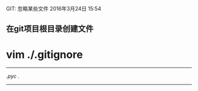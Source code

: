 GIT: 忽略某些文件
2016年3月24日
15:54
 
## 在git项目根目录创建文件
# vim ./.gitignore
*********************************
*.pyc
.*
*********************************
